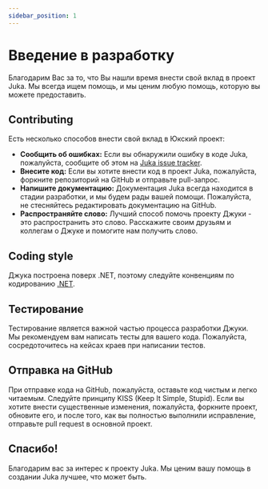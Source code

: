 ```yaml
---
sidebar_position: 1
---
```


# Введение в разработку

Благодарим Вас за то, что Вы нашли время внести свой вклад в проект Juka. Мы всегда ищем помощь, и мы ценим любую помощь, которую вы можете предоставить.

## Contributing

Есть несколько способов внести свой вклад в Юкский проект:

* **Сообщить об ошибках:** Если вы обнаружили ошибку в коде Juka, пожалуйста, сообщите об этом на [Juka issue tracker](https://github.com/jukaLang/juka/issues).
* **Внесите код:** Если вы хотите внести код в проект Juka, пожалуйста, форкните репозиторий на GitHub и отправьте pull-запрос.
* **Напишите документацию:** Документация Juka всегда находится в стадии разработки, и мы будем рады вашей помощи. Пожалуйста, не стесняйтесь редактировать документацию на GitHub.
* **Распространяйте слово:** Лучший способ помочь проекту Джуки - это распространить это слово. Расскажите своим друзьям и коллегам о Джуке и помогите нам получить слово.

## Coding style

Джука построена поверх .NET, поэтому следуйте конвенциям по кодированию [.NET](https://docs.microsoft.com/en-us/dotnet/csharp/programming-guide/inside-a-program/coding-conventions).

## Тестирование

Тестирование является важной частью процесса разработки Джуки. Мы рекомендуем вам написать тесты для вашего кода. Пожалуйста, сосредоточитесь на кейсах краев при написании тестов.

## Отправка на GitHub

При отправке кода на GitHub, пожалуйста, оставьте код чистым и легко читаемым. Следуйте принципу KISS (Keep It Simple, Stupid). Если вы хотите внести существенные изменения, пожалуйста, форкните проект, обновите его, и после того, как вы полностью выполнили исправление, отправьте pull request в основной проект.

## Спасибо!

Благодарим вас за интерес к проекту Juka. Мы ценим вашу помощь в создании Juka лучшее, что может быть.
